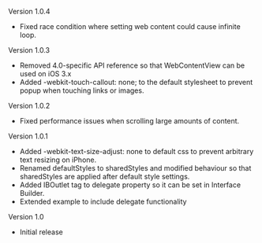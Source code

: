 Version 1.0.4

- Fixed race condition where setting web content could cause infinite loop.

Version 1.0.3

- Removed 4.0-specific API reference so that WebContentView can be used on iOS 3.x
- Added -webkit-touch-callout: none; to the default stylesheet to prevent popup when touching links or images.

Version 1.0.2

- Fixed performance issues when scrolling large amounts of content.

Version 1.0.1

- Added -webkit-text-size-adjust: none to default css to prevent arbitrary text resizing on iPhone.
- Renamed defaultStyles to sharedStyles and modified behaviour so that sharedStyles are applied after default style settings.
- Added IBOutlet tag to delegate property so it can be set in Interface Builder.
- Extended example to include delegate functionality

Version 1.0

- Initial release